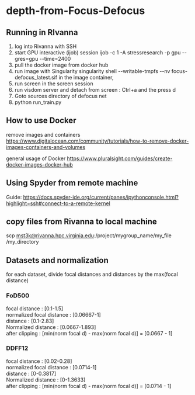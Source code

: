 # depth-from-Focus-Defocus

## Running in RIvanna 
1. log into Rivanna with SSH
2. start GPU interactive (ijob) session 
ijob -c 1 -A stressresearch -p gpu --gres=gpu --time=2400
3. pull the docker image from docker hub
4. run image with Singularity
singularity shell --writable-tmpfs --nv focus-defocus_latest.sif
in the image container, 
5. run screen 
in the screen session 
6. run visdom server and detach from screen : Ctrl+a and the press d
7. Goto sources directory of defocus net
8. python run_train.py

## How to use Docker 
remove images and containers 
https://www.digitalocean.com/community/tutorials/how-to-remove-docker-images-containers-and-volumes

general usage of Docker 
https://www.pluralsight.com/guides/create-docker-images-docker-hub


## Using Spyder from remote machine
Guide: 
https://docs.spyder-ide.org/current/panes/ipythonconsole.html?highlight=ssh#connect-to-a-remote-kernel

## copy files from Rivanna to local machine
scp mst3k@rivanna.hpc.virginia.edu:/project/mygroup_name/my_file /my_directory

## Datasets and normalization 
for each dataset, divide focal distances and distances by the max(focal distance)
### FoD500
focal distance : [0.1-1.5] \
normalized focal distance : [0.06667-1] \
distance : [0.1-2.83] \
Normalized distance : [0.0667-1.893] \
after clipping : [min(norm focal d) - max(norm focal d)] = [0.0667 - 1]

### DDFF12
focal distance : [0.02-0.28] \
normalized focal distance : [0.0714-1] \
distance : [0-0.3817] \
Normalized distance : [0-1.3633] \
after clipping : [min(norm focal d) - max(norm focal d)] = [0.0714 - 1]
